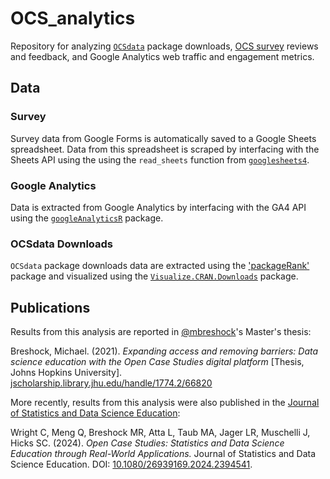 # OCS_analytics
Repository for analyzing [`OCSdata`](https://github.com/opencasestudies/OCSdata) package downloads, [OCS survey](https://docs.google.com/forms/d/e/1FAIpQLSfpN4FN3KELqBNEgf2Atpi7Wy7Nqy2beSkFQINL7Y5sAMV5_w/viewform) reviews and feedback, and Google Analytics web traffic and engagement metrics.

## Data
### Survey
Survey data from Google Forms is automatically saved to a Google Sheets spreadsheet. Data from this spreadsheet is scraped by interfacing with the Sheets API using the using the  `read_sheets` function from [`googlesheets4`](https://googlesheets4.tidyverse.org/). 

### Google Analytics
Data is extracted from Google Analytics by interfacing with the GA4 API using the [`googleAnalyticsR`](https://github.com/8-bit-sheep/googleAnalyticsR/) package. 

### OCSdata Downloads
`OCSdata` package downloads data are extracted using the ['packageRank'](https://github.com/lindbrook/packageRank/tree/master) package and visualized using the [`Visualize.CRAN.Downloads`](https://github.com/mponce0/Visualize.CRAN.Downloads) package. 

## Publications
Results from this analysis are reported in [@mbreshock](https://github.com/mbreshock)'s Master's thesis:

Breshock, Michael. (2021). *Expanding access and removing barriers: Data science education with the Open Case Studies digital platform* [Thesis, Johns Hopkins University]. [jscholarship.library.jhu.edu/handle/1774.2/66820](https://jscholarship.library.jhu.edu/handle/1774.2/66820)

More recently, results from this analysis were also published in the [Journal of Statistics and Data Science Education](https://www.tandfonline.com/journals/ujse21):

Wright C, Meng Q, Breshock MR, Atta L, Taub MA, Jager LR, Muschelli J, Hicks SC. (2024). *Open Case Studies: Statistics and Data Science Education through Real-World Applications.* Journal of Statistics and Data Science Education. DOI: [10.1080/26939169.2024.2394541](https://doi.org/10.1080/26939169.2024.2394541).

